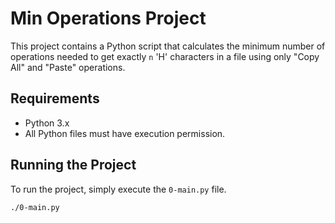 # Min Operations Project

This project contains a Python script that calculates the minimum number of operations needed to get exactly `n` 'H' characters in a file using only "Copy All" and "Paste" operations.

## Requirements

- Python 3.x
- All Python files must have execution permission.

## Running the Project

To run the project, simply execute the `0-main.py` file.

```bash
./0-main.py
